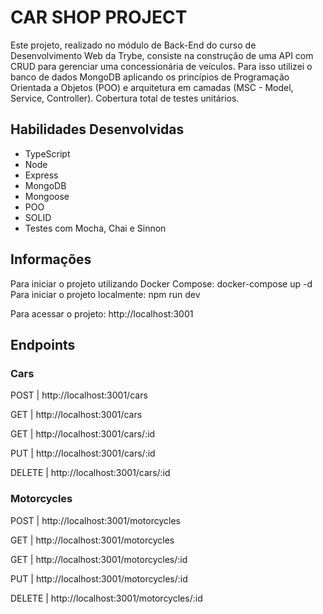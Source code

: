 # CAR SHOP PROJECT #

Este projeto, realizado no módulo de Back-End do curso de Desenvolvimento Web da Trybe, consiste na construção de uma API com CRUD para gerenciar uma concessionária de veículos. Para isso utilizei o banco de dados MongoDB aplicando os princípios de Programação Orientada a Objetos (POO) e arquitetura em camadas (MSC - Model, Service, Controller). Cobertura total de testes unitários.


## Habilidades Desenvolvidas ##

- TypeScript
- Node
- Express
- MongoDB
- Mongoose
- POO
- SOLID
- Testes com Mocha, Chai e Sinnon


## Informações ##

Para iniciar o projeto utilizando Docker Compose: docker-compose up -d
Para iniciar o projeto localmente: npm run dev

Para acessar o projeto: http://localhost:3001


## Endpoints ##

### Cars ###

POST | http://localhost:3001/cars

GET | http://localhost:3001/cars

GET | http://localhost:3001/cars/:id

PUT | http://localhost:3001/cars/:id

DELETE | http://localhost:3001/cars/:id

### Motorcycles ###

POST | http://localhost:3001/motorcycles

GET | http://localhost:3001/motorcycles

GET | http://localhost:3001/motorcycles/:id

PUT | http://localhost:3001/motorcycles/:id

DELETE | http://localhost:3001/motorcycles/:id

